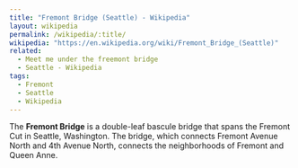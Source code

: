 ```yaml
---
title: "Fremont Bridge (Seattle) - Wikipedia"
layout: wikipedia
permalink: /wikipedia/:title/
wikipedia: "https://en.wikipedia.org/wiki/Fremont_Bridge_(Seattle)"
related:
  - Meet me under the freemont bridge
  - Seattle - Wikipedia
tags:
  - Fremont
  - Seattle
  - Wikipedia
---
```

The **Fremont Bridge** is a double-leaf bascule bridge that spans the Fremont Cut in Seattle, Washington. The bridge, which connects Fremont Avenue North and 4th Avenue North, connects the neighborhoods of Fremont and Queen Anne.